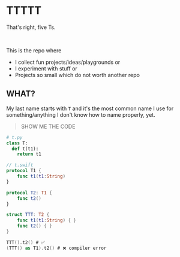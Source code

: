 # TTTTT

That's right, five Ts.

<br>

This is the repo where 
* I collect fun projects/ideas/playgrounds or
* I experiment with stuff or
* Projects so small which do not worth another repo

## WHAT?

My last name starts with `T` and it's the most common name I use for
something/anything I don't know how to name properly, yet.

> SHOW ME THE CODE

```python
# t.py
class T:
  def t(t1):
    return t1
```

```swift
// t.swift
protocol T1 {
    func t1(t1:String)
}

protocol T2: T1 {
    func t2()
}

struct TTT: T2 {
    func t1(t1:String) { }
    func t2() { }
}

TTT().t2() # ✅
(TTT() as T1).t2() # ❌ compiler error
```
